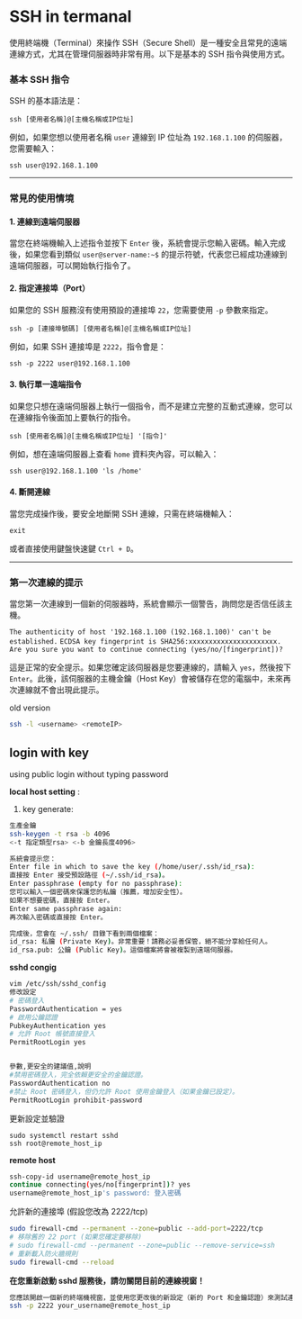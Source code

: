 # SSH in termanal
使用終端機（Terminal）來操作 SSH（Secure Shell）是一種安全且常見的遠端連線方式，尤其在管理伺服器時非常有用。以下是基本的 SSH 指令與使用方式。

### 基本 SSH 指令

SSH 的基本語法是：

`ssh [使用者名稱]@[主機名稱或IP位址]`

例如，如果您想以使用者名稱 `user` 連線到 IP 位址為 `192.168.1.100` 的伺服器，您需要輸入：

`ssh user@192.168.1.100`

---

### 常見的使用情境

#### 1. 連線到遠端伺服器

當您在終端機輸入上述指令並按下 `Enter` 後，系統會提示您輸入密碼。輸入完成後，如果您看到類似 `user@server-name:~$` 的提示符號，代表您已經成功連線到遠端伺服器，可以開始執行指令了。

#### 2. 指定連接埠（Port）

如果您的 SSH 服務沒有使用預設的連接埠 `22`，您需要使用 `-p` 參數來指定。

`ssh -p [連接埠號碼] [使用者名稱]@[主機名稱或IP位址]`

例如，如果 SSH 連接埠是 `2222`，指令會是：

`ssh -p 2222 user@192.168.1.100`

#### 3. 執行單一遠端指令

如果您只想在遠端伺服器上執行一個指令，而不是建立完整的互動式連線，您可以在連線指令後面加上要執行的指令。

`ssh [使用者名稱]@[主機名稱或IP位址] '[指令]'`

例如，想在遠端伺服器上查看 `home` 資料夾內容，可以輸入：

`ssh user@192.168.1.100 'ls /home'`

#### 4. 斷開連線

當您完成操作後，要安全地斷開 SSH 連線，只需在終端機輸入：

`exit`

或者直接使用鍵盤快速鍵 `Ctrl + D`。

---

### 第一次連線的提示

當您第一次連線到一個新的伺服器時，系統會顯示一個警告，詢問您是否信任該主機。

`The authenticity of host '192.168.1.100 (192.168.1.100)' can't be established.`
`ECDSA key fingerprint is SHA256:xxxxxxxxxxxxxxxxxxxxxx.`
`Are you sure you want to continue connecting (yes/no/[fingerprint])?`

這是正常的安全提示。如果您確定該伺服器是您要連線的，請輸入 `yes`，然後按下 `Enter`。此後，該伺服器的主機金鑰（Host Key）會被儲存在您的電腦中，未來再次連線就不會出現此提示。





old version
```sh
ssh -l <username> <remoteIP>
```

## login with key
using public login without typing password

**local host setting** :
1. key generate:
```bash
生產金鑰
ssh-keygen -t rsa -b 4096
<-t 指定類型rsa> <-b 金鑰長度4096>

系統會提示您：
Enter file in which to save the key (/home/user/.ssh/id_rsa):
直接按 Enter 接受預設路徑 (~/.ssh/id_rsa)。
Enter passphrase (empty for no passphrase):
您可以輸入一個密碼來保護您的私鑰（推薦，增加安全性）。
如果不想要密碼，直接按 Enter。
Enter same passphrase again:
再次輸入密碼或直接按 Enter。

完成後，您會在 ~/.ssh/ 目錄下看到兩個檔案：
id_rsa: 私鑰 (Private Key)。非常重要！請務必妥善保管，絕不能分享給任何人。
id_rsa.pub: 公鑰 (Public Key)。這個檔案將會被複製到遠端伺服器。
```

**sshd congig**
```bash
vim /etc/ssh/sshd_config
修改設定
# 密碼登入
PasswordAuthentication = yes 
# 啟用公鑰認證
PubkeyAuthentication yes
# 允許 Root 帳號直接登入
PermitRootLogin yes


參數,更安全的建議值,說明
#禁用密碼登入，完全依賴更安全的金鑰認證。
PasswordAuthentication no
#禁止 Root 密碼登入，但仍允許 Root 使用金鑰登入（如果金鑰已設定）。
PermitRootLogin prohibit-password
```

更新設定並驗證
```
sudo systemctl restart sshd
ssh root@remote_host_ip
```


**remote host**
```bash
ssh-copy-id username@remote_host_ip
continue connecting(yes/no[fingerprint])? yes
username@remote_host_ip's password: 登入密碼
```



 允許新的連接埠 (假設您改為 2222/tcp)
```bash
sudo firewall-cmd --permanent --zone=public --add-port=2222/tcp
# 移除舊的 22 port (如果您確定要移除)
# sudo firewall-cmd --permanent --zone=public --remove-service=ssh
# 重新載入防火牆規則
sudo firewall-cmd --reload
```

**在您重新啟動 sshd 服務後，請勿關閉目前的連線視窗！**
```bash
您應該開啟一個新的終端機視窗，並使用您更改後的新設定（新的 Port 和金鑰認證）來測試連線是否成功。
ssh -p 2222 your_username@remote_host_ip
```